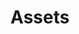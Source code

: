 ---
layout: redirect.njk
permalink: false
hideInSitemap: true
tags: level2
key: assets_en
title: Assets
redirect: /en/foundation/assets/icons/
parent: foundation_en
order: 3
---